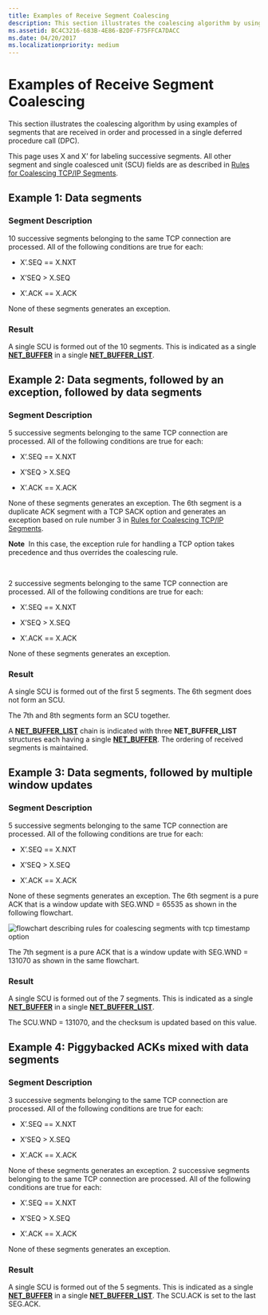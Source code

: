 ```yaml
---
title: Examples of Receive Segment Coalescing
description: This section illustrates the coalescing algorithm by using examples of segments that are received in order and processed in a single deferred procedure call (DPC).
ms.assetid: BC4C3216-683B-4E86-B2DF-F75FFCA7DACC
ms.date: 04/20/2017
ms.localizationpriority: medium
---
```


# Examples of Receive Segment Coalescing


This section illustrates the coalescing algorithm by using examples of segments that are received in order and processed in a single deferred procedure call (DPC).

This page uses X and X’ for labeling successive segments. All other segment and single coalesced unit (SCU) fields are as described in [Rules for Coalescing TCP/IP Segments](rules-for-coalescing-tcp-ip-packets.md).

## Example 1: Data segments


### Segment Description

10 successive segments belonging to the same TCP connection are processed. All of the following conditions are true for each:

-   X’.SEQ == X.NXT

-   X’SEQ &gt; X.SEQ

-   X’.ACK == X.ACK

None of these segments generates an exception.
### Result

A single SCU is formed out of the 10 segments. This is indicated as a single [**NET\_BUFFER**](https://msdn.microsoft.com/library/windows/hardware/ff568376) in a single [**NET\_BUFFER\_LIST**](https://msdn.microsoft.com/library/windows/hardware/ff568388).

## Example 2: Data segments, followed by an exception, followed by data segments


### Segment Description

5 successive segments belonging to the same TCP connection are processed. All of the following conditions are true for each:

-   X’.SEQ == X.NXT

-   X’SEQ &gt; X.SEQ

-   X’.ACK == X.ACK

None of these segments generates an exception.
The 6th segment is a duplicate ACK segment with a TCP SACK option and generates an exception based on rule number 3 in [Rules for Coalescing TCP/IP Segments](rules-for-coalescing-tcp-ip-packets.md).

**Note**  In this case, the exception rule for handling a TCP option takes precedence and thus overrides the coalescing rule.

 

2 successive segments belonging to the same TCP connection are processed. All of the following conditions are true for each:

-   X’.SEQ == X.NXT

-   X’SEQ &gt; X.SEQ

-   X’.ACK == X.ACK

None of these segments generates an exception.
### Result

A single SCU is formed out of the first 5 segments. The 6th segment does not form an SCU.

The 7th and 8th segments form an SCU together.

A [**NET\_BUFFER\_LIST**](https://msdn.microsoft.com/library/windows/hardware/ff568388) chain is indicated with three **NET\_BUFFER\_LIST** structures each having a single [**NET\_BUFFER**](https://msdn.microsoft.com/library/windows/hardware/ff568376). The ordering of received segments is maintained.

## Example 3: Data segments, followed by multiple window updates


### Segment Description

5 successive segments belonging to the same TCP connection are processed. All of the following conditions are true for each:

-   X’.SEQ == X.NXT

-   X’SEQ &gt; X.SEQ

-   X’.ACK == X.ACK

None of these segments generates an exception.
The 6th segment is a pure ACK that is a window update with SEG.WND = 65535 as shown in the following flowchart.

![flowchart describing rules for coalescing segments with tcp timestamp option](images/rsc-rules2.png)

The 7th segment is a pure ACK that is a window update with SEG.WND = 131070 as shown in the same flowchart.

### Result

A single SCU is formed out of the 7 segments. This is indicated as a single [**NET\_BUFFER**](https://msdn.microsoft.com/library/windows/hardware/ff568376) in a single [**NET\_BUFFER\_LIST**](https://msdn.microsoft.com/library/windows/hardware/ff568388).

The SCU.WND = 131070, and the checksum is updated based on this value.

## Example 4: Piggybacked ACKs mixed with data segments


### Segment Description

3 successive segments belonging to the same TCP connection are processed. All of the following conditions are true for each:

-   X’.SEQ == X.NXT

-   X’SEQ &gt; X.SEQ

-   X’.ACK == X.ACK

None of these segments generates an exception.
2 successive segments belonging to the same TCP connection are processed. All of the following conditions are true for each:

-   X’.SEQ == X.NXT

-   X’SEQ &gt; X.SEQ

-   X’.ACK == X.ACK

None of these segments generates an exception.
### Result

A single SCU is formed out of the 5 segments. This is indicated as a single [**NET\_BUFFER**](https://msdn.microsoft.com/library/windows/hardware/ff568376) in a single [**NET\_BUFFER\_LIST**](https://msdn.microsoft.com/library/windows/hardware/ff568388). The SCU.ACK is set to the last SEG.ACK.

 

 





